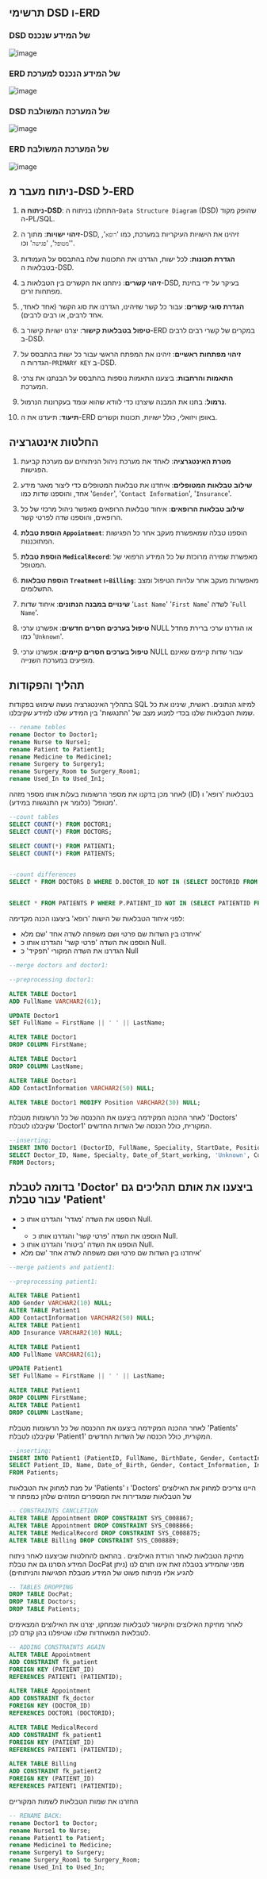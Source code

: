 ## תרשימי DSD ו-ERD

### DSD של המידע שנכנס

![image](https://github.com/user-attachments/assets/54da6467-7867-4427-961f-e301381914c4)

### ERD של המידע הנכנס למערכת

![image](https://github.com/user-attachments/assets/e6fe032e-397d-4730-a8b7-f5e01f5d3b9b)

### DSD של המערכת המשולבת

![image](https://github.com/user-attachments/assets/ee1ac701-3dc0-43d1-9e64-5a6e285cfecb)

### ERD של המערכת המשולבת

![image](https://github.com/user-attachments/assets/5086ffeb-dee7-49e6-9d71-22218c6065a0)

## ניתוח מעבר מ-DSD ל-ERD

1. **ניתוח ה-DSD**:
   התחלנו בניתוח ה-`Data Structure Diagram` (DSD) שהופק מקוד ה-PL/SQL.

2. **זיהוי ישויות**:
   מתוך ה-DSD, זיהינו את הישויות העיקריות במערכת, כמו '`רופא`', '`מטופל`', '`פגישה`' וכו'.

3. **הגדרת תכונות**:
   לכל ישות, הגדרנו את התכונות שלה בהתבסס על העמודות בטבלאות ה-DSD.

4. **זיהוי קשרים**:
   ניתחנו את הקשרים בין הטבלאות ב-DSD, בעיקר על ידי בחינת מפתחות זרים.

5. **הגדרת סוגי קשרים**:
   עבור כל קשר שזיהינו, הגדרנו את סוג הקשר (אחד לאחד, אחד לרבים, או רבים לרבים).

6. **טיפול בטבלאות קישור**:
   יצרנו ישויות קישור ב-ERD במקרים של קשרי רבים לרבים ב-DSD.

7. **זיהוי מפתחות ראשיים**:
   זיהינו את המפתח הראשי עבור כל ישות בהתבסס על הגדרות ה-`PRIMARY KEY` ב-DSD.

8. **התאמות והרחבות**:
   ביצענו התאמות נוספות בהתבסס על הבנתנו את צרכי המערכת.

9. **נרמול**:
   בחנו את המבנה שיצרנו כדי לוודא שהוא עומד בעקרונות הנרמול.

10. **תיעוד**:
    תיעדנו את ה-ERD באופן ויזואלי, כולל ישויות, תכונות וקשרים.

## החלטות אינטגרציה

1. **מטרת האינטגרציה**:
   לאחד את מערכת ניהול הניתוחים עם מערכת קביעת הפגישות.

2. **שילוב טבלאות המטופלים**:
   איחדנו את טבלאות המטופלים כדי ליצור מאגר מידע אחד, והוספנו שדות כמו '`Gender`', '`Contact Information`', '`Insurance`'.

3. **שילוב טבלאות הרופאים**:
   איחוד טבלאות הרופאים מאפשר ניהול מרכזי של כל הרופאים, והוספנו שדה לפרטי קשר.

5. **הוספת טבלת `Appointment`**:
   הוספנו טבלה שמאפשרת מעקב אחר כל הפגישות המתוכננות.

6. **הוספת טבלת `MedicalRecord`**:
   מאפשרת שמירה מרוכזת של כל המידע הרפואי של המטופל.

7. **הוספת טבלאות `Treatment` ו-`Billing`**:
   מאפשרות מעקב אחר עלויות הטיפול ומצב התשלומים.

8. **שינויים במבנה הנתונים**:
   איחוד שדות '`Last Name`' '`First Name`' לשדה '`Full Name`'.

9. **טיפול בערכים חסרים חדשים**:
   אפשרנו ערכי NULL או הגדרנו ערכי ברירת מחדל כמו '`Unknown`'.

10. **טיפול בערכים חסרים קיימים**:
   אפשרנו ערכי NULL עבור שדות קיימים שאינם מופיעים במערכת השנייה.

## תהליך והפקודות

בתהליך האינטגרציה נעשה שימוש בפקודות SQL למיזוג הנתונים.
ראשית, שינינו את כל שמות הטבלאות שלנו בכדי למנוע מצב של 'התנגשות' בין המידע שלנו למידע שקיבלנו.

```sql
-- rename tebles
rename Doctor to Doctor1;
rename Nurse to Nurse1;
rename Patient to Patient1;
rename Medicine to Medicine1;
rename Surgery to Surgery1;
rename Surgery_Room to Surgery_Room1;
rename Used_In to Used_In1;
```

לאחר מכן בדקנו את מספר הרשומות בעלות אותו מספר מזהה (ID) בטבלאות 'רופא' ו 'מטופל' (כלומר אין התנגשות במידע).
```sql
--count tables
SELECT COUNT(*) FROM DOCTOR1;
SELECT COUNT(*) FROM DOCTORS;

SELECT COUNT(*) FROM PATIENT1;
SELECT COUNT(*) FROM PATIENTS;


--count differences
SELECT * FROM DOCTORS D WHERE D.DOCTOR_ID NOT IN (SELECT DOCTORID FROM DOCTOR1); --ALL THE DOCTORS (400) ARE DIFFERENT


SELECT * FROM PATIENTS P WHERE P.PATIENT_ID NOT IN (SELECT PATIENTID FROM PATIENT1);--ALL THE PATIENTS (400) ARE DIFFERENT
```


לפני איחוד הטבלאות של הישות 'רופא' ביצענו הכנה מקדימה: 
- איחדנו בין השדות שם פרטי ושם משפחה לשדה אחד 'שם מלא'
- הוספנו את השדה 'פרטי קשר' והגדרנו אותו כ Null.
- הגדרנו את השדה המקורי 'תפקיד' כ Null
  

```sql
--merge doctors and doctor1:

--preprocessing doctor1:

ALTER TABLE Doctor1
ADD FullName VARCHAR2(61);

UPDATE Doctor1
SET FullName = FirstName || ' ' || LastName;

ALTER TABLE Doctor1
DROP COLUMN FirstName;

ALTER TABLE Doctor1
DROP COLUMN LastName;

ALTER TABLE Doctor1
ADD ContactInformation VARCHAR2(50) NULL;

ALTER TABLE Doctor1 MODIFY Position VARCHAR2(30) NULL;
```

לאחר ההכנה המקידמה ביצענו את ההכנסה של כל הרשומות מטבלת 'Doctors' שקיבלנו לטבלת 'Doctor1' המקורית, כולל הכנסה של השדות החדשים.
```sql
--inserting:
INSERT INTO Doctor1 (DoctorID, FullName, Speciality, StartDate, Position, ContactInformation)
SELECT Doctor_ID, Name, Specialty, Date_of_Start_working, 'Unknown', Contact_Information
FROM Doctors;
```

בדומה לטבלת 'Doctor' ביצענו את אותם תהליכים גם עבור טבלת 'Patient'
-
- הוספנו את השדה 'מגדר' והגדרנו אותו כ Null.
- - הוספנו את השדה 'פרטי קשר' והגדרנו אותו כ Null.
- הוספנו את השדה 'ביטוח' והגדרנו אותו כ Null.
-  איחדנו בין השדות שם פרטי ושם משפחה לשדה אחד 'שם מלא'

  


```sql
--merge patients and patient1:

--preprocessing patient1:

ALTER TABLE Patient1
ADD Gender VARCHAR2(10) NULL;
ALTER TABLE Patient1
ADD ContactInformation VARCHAR2(50) NULL;
ALTER TABLE Patient1
ADD Insurance VARCHAR2(10) NULL;

ALTER TABLE Patient1
ADD FullName VARCHAR2(61);

UPDATE Patient1
SET FullName = FirstName || ' ' || LastName;

ALTER TABLE Patient1
DROP COLUMN FirstName;
ALTER TABLE Patient1
DROP COLUMN LastName;
```


לאחר ההכנה המקידמה ביצענו את ההכנסה של כל הרשומות מטבלת 'Patients' שקיבלנו לטבלת 'Patient1' המקורית, כולל הכנסה של השדות החדשים.


```sql
--inserting:
INSERT INTO Patient1 (PatientID, FullName, BirthDate, Gender, ContactInformation, Insurance)
SELECT Patient_ID, Name, Date_of_Birth, Gender, Contact_Information, Insurance
FROM Patients;
```

על מנת למחוק את הטבלאות 'Patients' ו 'Doctors'  היינו  צריכים למחוק את האילוצים של הטבלאות שמגדירות את המספרים המזהים שלהן כמפתח זר

```sql
-- CONSTRAINTS CANCLETION
ALTER TABLE Appointment DROP CONSTRAINT SYS_C008867;
ALTER TABLE Appointment DROP CONSTRAINT SYS_C008866;
ALTER TABLE MedicalRecord DROP CONSTRAINT SYS_C008875;
ALTER TABLE Billing DROP CONSTRAINT SYS_C008889;
```

מחיקת הטבלאות לאחר הורדת האילוצים .
בהתאם להחלטות שביצענו לאחר ניתוח המידע הסרנו גם את טבלת DocPat מפני שהמידע בטבלה זאת אינו תורם לנו (ניתן להגיע אליו מניתוח פשוט של המידע מטבלת הפגישות והניתוחים)
```sql
-- TABLES DROPPING
DROP TABLE DocPat;
DROP TABLE Doctors;
DROP TABLE Patients;
```

לאחר מחיקת האילוצים והקישור לטבלאות שנמחקו, יצרנו את האילוצים המצאימים לטבלאות המאוחדות שלנו שטיפלנו בהן קודם לכן.

```sql
-- ADDING CONSTRAINTS AGAIN
ALTER TABLE Appointment
ADD CONSTRAINT fk_patient
FOREIGN KEY (PATIENT_ID)
REFERENCES PATIENT1 (PATIENTID);

ALTER TABLE Appointment
ADD CONSTRAINT fk_doctor
FOREIGN KEY (DOCTOR_ID)
REFERENCES DOCTOR1 (DOCTORID);

ALTER TABLE MedicalRecord
ADD CONSTRAINT fk_patient1
FOREIGN KEY (PATIENT_ID)
REFERENCES PATIENT1 (PATIENTID);

ALTER TABLE Billing
ADD CONSTRAINT fk_patient2
FOREIGN KEY (PATIENT_ID)
REFERENCES PATIENT1 (PATIENTID);
```


החזרנו את שמות הטבלאות לשמות המקוריים 
```sql
-- RENAME BACK:
rename Doctor1 to Doctor;
rename Nurse1 to Nurse;
rename Patient1 to Patient;
rename Medicine1 to Medicine;
rename Surgery1 to Surgery;
rename Surgery_Room1 to Surgery_Room;
rename Used_In1 to Used_In;
```


